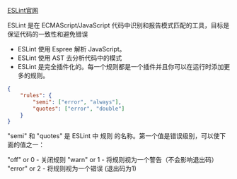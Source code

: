 [ESLint官网](https://eslint.bootcss.com/docs/user-guide/getting-started)

ESLint 是在 ECMAScript/JavaScript 代码中识别和报告模式匹配的工具，目标是保证代码的一致性和避免错误

- ESLint 使用 Espree 解析 JavaScript。
- ESLint 使用 AST 去分析代码中的模式
- ESLint 是完全插件化的。每一个规则都是一个插件并且你可以在运行时添加更多的规则。

```json
{
    "rules": {
        "semi": ["error", "always"],
        "quotes": ["error", "double"]
    }
}
```

"semi" 和 "quotes" 是 ESLint 中 规则 的名称。第一个值是错误级别，可以使下面的值之一：

"off" or 0 - 关闭规则
"warn" or 1 - 将规则视为一个警告（不会影响退出码）
"error" or 2 - 将规则视为一个错误 (退出码为1)


